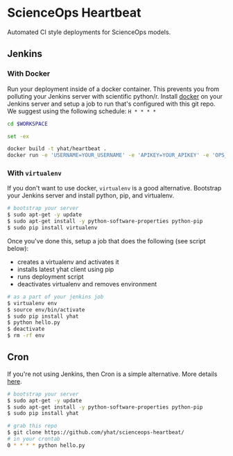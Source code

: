 # ScienceOps Heartbeat
Automated CI style deployments for ScienceOps models.


## Jenkins
### With Docker
Run your deployment inside of a docker container. This prevents you from polluting your Jenkins server with scientific python/r. Install [docker](https://docs.docker.com/installation/) on your Jenkins server and setup a job to run that's configured with this git repo. We suggest using the following schedule: `H * * * *`
```bash
cd $WORKSPACE

set -ex

docker build -t yhat/heartbeat .
docker run -e 'USERNAME=YOUR_USERNAME' -e 'APIKEY=YOUR_APIKEY' -e 'OPS_ENDPOINT=http://scienceops-hostname/' yhat/heartbeat python hello.py
```
### With `virtualenv`
If you don't want to use docker, `virtualenv` is a good alternative. Bootstrap your Jenkins server and install python, pip, and virtualenv.

```bash
# bootstrap your server
$ sudo apt-get -y update
$ sudo apt-get install -y python-software-properties python-pip
$ sudo pip install virtualenv
```

Once you've done this, setup a job that does the following (see script below):
- creates a virtualenv and activates it
- installs latest yhat client using pip
- runs deployment script
- deactivates virtualenv and removes environment

```bash
# as a part of your jenkins job
$ virtualenv env
$ source env/bin/activate
$ sudo pip install yhat
$ python hello.py
$ deactivate
$ rm -rf env
```

## Cron
If you're not using Jenkins, then Cron is a simple alternative. More details [here](http://help.yhathq.com/v1.0/docs/automating-deployments).
```bash
# bootstrap your server
$ sudo apt-get -y update
$ sudo apt-get install -y python-software-properties python-pip
$ sudo pip install yhat
```

```bash
# grab this repo
$ git clone https://github.com/yhat/scienceops-heartbeat/
# in your crontab
0 * * * * python hello.py
```
